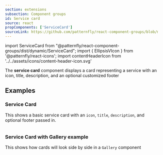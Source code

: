 ```yaml
---
section: extensions
subsection: Component groups
id: Service card
source: react
propComponents: ['ServiceCard']
sourceLink: https://github.com/patternfly/react-component-groups/blob/main/packages/module/patternfly-docs/content/extensions/component-groups/examples/ServiceCard/ServiceCard.md
---
```


import ServiceCard from "@patternfly/react-component-groups/dist/dynamic/ServiceCard";
import { EllipsisVIcon } from '@patternfly/react-icons';
import contentHeaderIcon from '../../assets/icons/content-header-icon.svg'

The **service card** component displays a card representing a service with an icon, title, description, and an optional customized footer

## Examples

### Service Card

This shows a basic service card with an `icon`, `title`, `description`, and optional footer passed in.

```js file="./ServiceCardExample.tsx"

```

### Service Card with Gallery example

This shows how cards will look side by side in a `Gallery` component

```js file="./ServiceCardGalleryExample.tsx"

```

